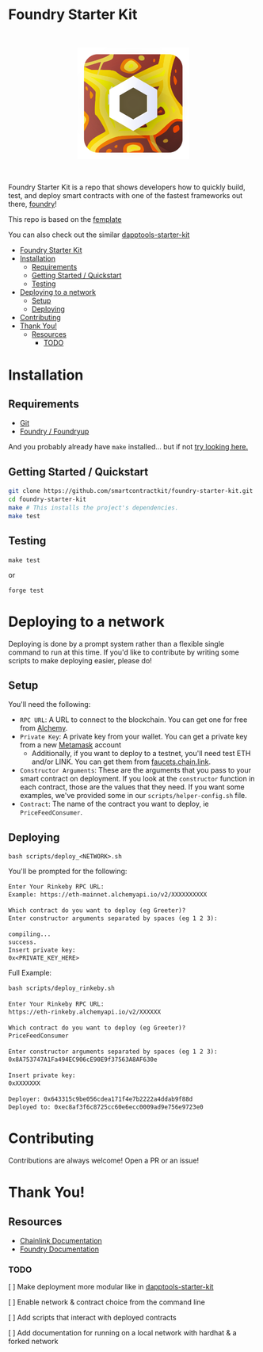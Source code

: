 # Foundry Starter Kit

<br/>
<p align="center">
<a href="https://chain.link" target="_blank">
<img src="./img/chainlink-foundry.png" width="225" alt="Chainlink Foundry logo">
</a>
</p>
<br/>

Foundry Starter Kit is a repo that shows developers how to quickly build, test, and deploy smart contracts with one of the fastest frameworks out there, [foundry](https://github.com/gakonst/foundry)!

This repo is based on the [femplate](https://github.com/gakonst/femplate)

You can also check out the similar [dapptools-starter-kit](https://github.com/smartcontractkit/dapptools-starter-kit)

- [Foundry Starter Kit](#foundry-starter-kit)
- [Installation](#installation)
  - [Requirements](#requirements)
  - [Getting Started / Quickstart](#getting-started--quickstart)
  - [Testing](#testing)
- [Deploying to a network](#deploying-to-a-network)
  - [Setup](#setup)
  - [Deploying](#deploying)
- [Contributing](#contributing)
- [Thank You!](#thank-you)
  - [Resources](#resources)
    - [TODO](#todo)

# Installation

## Requirements

-   [Git](https://git-scm.com/book/en/v2/Getting-Started-Installing-Git)
-   [Foundry / Foundryup](https://github.com/gakonst/foundry)

And you probably already have `make` installed... but if not [try looking here.](https://askubuntu.com/questions/161104/how-do-i-install-make)

## Getting Started / Quickstart

```sh
git clone https://github.com/smartcontractkit/foundry-starter-kit.git
cd foundry-starter-kit
make # This installs the project's dependencies.
make test
```

## Testing

```
make test
```

or

```
forge test
```

# Deploying to a network

Deploying is done by a prompt system rather than a flexible single command to run at this time. If you'd like to contribute by writing some scripts to make deploying easier, please do!

## Setup

You'll need the following:

-   `RPC URL`: A URL to connect to the blockchain. You can get one for free from [Alchemy](https://www.alchemy.com/).
-   `Private Key`: A private key from your wallet. You can get a private key from a new [Metamask](https://metamask.io/) account
    -   Additionally, if you want to deploy to a testnet, you'll need test ETH and/or LINK. You can get them from [faucets.chain.link](https://faucets.chain.link/).
-   `Constructor Arguments`: These are the arguments that you pass to your smart contract on deployment. If you look at the `constructor` function in each contract, those are the values that they need. If you want some examples, we've provided some in our `scripts/helper-config.sh` file.
-   `Contract`: The name of the contract you want to deploy, ie `PriceFeedConsumer`.

## Deploying

```
bash scripts/deploy_<NETWORK>.sh
```

You'll be prompted for the following:

```
Enter Your Rinkeby RPC URL:
Example: https://eth-mainnet.alchemyapi.io/v2/XXXXXXXXXX

Which contract do you want to deploy (eg Greeter)?
Enter constructor arguments separated by spaces (eg 1 2 3):

compiling...
success.
Insert private key:
0x<PRIVATE_KEY_HERE>
```

Full Example:

```
bash scripts/deploy_rinkeby.sh

Enter Your Rinkeby RPC URL:
https://eth-rinkeby.alchemyapi.io/v2/XXXXXX

Which contract do you want to deploy (eg Greeter)?
PriceFeedConsumer

Enter constructor arguments separated by spaces (eg 1 2 3):
0x8A753747A1Fa494EC906cE90E9f37563A8AF630e

Insert private key:
0xXXXXXXX

Deployer: 0x643315c9be056cdea171f4e7b2222a4ddab9f88d
Deployed to: 0xec8af3f6c8725cc60e6ecc0009ad9e756e9723e0
```

# Contributing

Contributions are always welcome! Open a PR or an issue!

# Thank You!

## Resources

-   [Chainlink Documentation](https://docs.chain.link/)
-   [Foundry Documentation](https://onbjerg.github.io/foundry-book/)

### TODO

[ ] Make deployment more modular like in [dapptools-starter-kit](https://github.com/smartcontractkit/dapptools-starter-kit)

[ ] Enable network & contract choice from the command line

[ ] Add scripts that interact with deployed contracts

[ ] Add documentation for running on a local network with hardhat & a forked network
